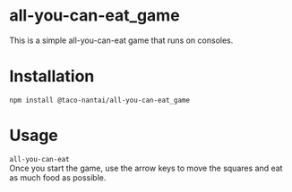 # all-you-can-eat_game

This is a simple all-you-can-eat game that runs on consoles.

# Installation

`npm install @taco-nantai/all-you-can-eat_game`

# Usage

`all-you-can-eat`  
Once you start the game, use the arrow keys to move the squares and eat as much food as possible.

